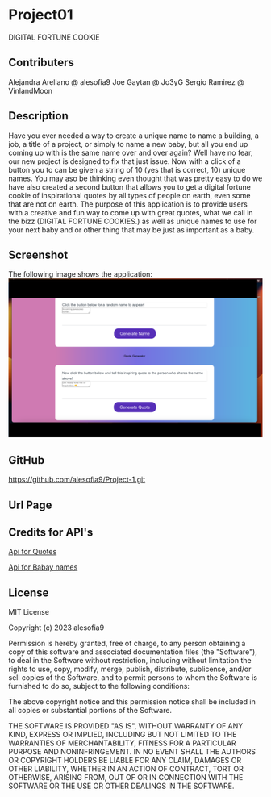 # Project01

DIGITAL FORTUNE COOKIE

## Contributers

Alejandra Arellano @ alesofia9
Joe Gaytan         @ Jo3yG
Sergio Ramirez     @ VinlandMoon

## Description
Have you ever needed a way to create a unique name to name a building, a job, a title of a project, or simply to name a new baby, but all you end up coming up with is the same name over and over again? Well have no fear, our new project is designed to fix that just issue. Now with a click of a button you to can be given a string of 10 (yes that is correct, 10) unique names. You may aso be thinking even thought that was pretty easy to do we have also created a second button that allows you to get a digital fortune cookie of inspirational quotes by all types of people on earth, even some that are not on earth. The purpose of this application is to provide users with a creative and fun way to come up with great quotes, what we call in the bizz (DIGITAL FORTUNE COOKIES.) as well as unique names to use for your next baby and or other thing that may be just as important as a baby.


## Screenshot
The following image shows the application:
![Alt text](<Screenshot 2023-10-09 at 7.31.17 PM.png>)







## GitHub
https://github.com/alesofia9/Project-1.git
## Url Page


## Credits for API's
[Api for Quotes ](https://rapidapi.com/martin.svoboda/api/quotes15/)

[Api for Babay names](https://rapidapi.com/apininjas/api/baby-names-by-api-ninjas/)

## License

MIT License

Copyright (c) 2023 alesofia9

Permission is hereby granted, free of charge, to any person obtaining a copy
of this software and associated documentation files (the "Software"), to deal
in the Software without restriction, including without limitation the rights
to use, copy, modify, merge, publish, distribute, sublicense, and/or sell
copies of the Software, and to permit persons to whom the Software is
furnished to do so, subject to the following conditions:

The above copyright notice and this permission notice shall be included in all
copies or substantial portions of the Software.

THE SOFTWARE IS PROVIDED "AS IS", WITHOUT WARRANTY OF ANY KIND, EXPRESS OR
IMPLIED, INCLUDING BUT NOT LIMITED TO THE WARRANTIES OF MERCHANTABILITY,
FITNESS FOR A PARTICULAR PURPOSE AND NONINFRINGEMENT. IN NO EVENT SHALL THE
AUTHORS OR COPYRIGHT HOLDERS BE LIABLE FOR ANY CLAIM, DAMAGES OR OTHER
LIABILITY, WHETHER IN AN ACTION OF CONTRACT, TORT OR OTHERWISE, ARISING FROM,
OUT OF OR IN CONNECTION WITH THE SOFTWARE OR THE USE OR OTHER DEALINGS IN THE
SOFTWARE.
